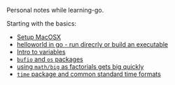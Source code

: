 
Personal notes while learning-go.

Starting with the basics:
* [Setup MacOSX](ex000_setup/README.md)
* [helloworld in go - run direcrly or build an executable](ex001_helloworld/README.md)
* [Intro to variables](ex002_intro_to_variables/README.md)
* [`bufio` and `os` packages ](ex003_console_input/README.md)
* [using `math/big` as factorials gets big quickly](ex004_go_math/README.md)
* [`time` package and common standard time formats](ex005_time_pkg/README.md)



